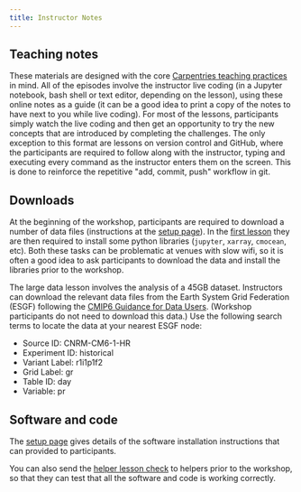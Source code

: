 ```yaml
---
title: Instructor Notes
---
```


## Teaching notes

These materials are designed with the core [Carpentries teaching practices](https://carpentries.org/workshops/) in mind.
All of the episodes involve the instructor live coding
(in a Jupyter notebook, bash shell or text editor, depending on the lesson),
using these online notes as a guide
(it can be a good idea to print a copy of the notes to have next to you while live coding).
For most of the lessons, participants simply watch the live coding
and then get an opportunity to try the new concepts that are introduced by completing the challenges.
The only exception to this format are lessons on version control and GitHub,
where the participants are required to follow along with the instructor,
typing and executing every command as the instructor enters them on the screen.
This is done to reinforce the repetitive "add, commit, push" workflow in git.

## Downloads

At the beginning of the workshop,
participants are required to download a number of data files
(instructions at the [setup page](https://carpentries-lab.github.io/python-aos-lesson/index.html#data)).
In the [first lesson](https://carpentries-lab.github.io/python-aos-lesson/01-conda.html#install-the-python-libraries-required-for-this-lesson)
they are then required to install some python libraries (`jupyter`, `xarray`, `cmocean`, etc).
Both these tasks can be problematic at venues with slow wifi,
so it is often a good idea to ask participants to download the data
and install the libraries prior to the workshop.

The large data lesson involves the analysis of a 45GB dataset.
Instructors can download the relevant data files from the
Earth System Grid Federation (ESGF) following the
[CMIP6 Guidance for Data Users](https://pcmdi.llnl.gov/CMIP6/Guide/dataUsers.html#3-accessing-model-output).
(Workshop participants do not need to download this data.)
Use the following search terms to locate the data at your nearest ESGF node:

- Source ID: CNRM-CM6-1-HR
- Experiment ID: historical
- Variant Label: r1i1p1f2
- Grid Label: gr
- Table ID: day
- Variable: pr

## Software and code

The [setup page](https://carpentries-lab.github.io/python-aos-lesson/index.html#software-installation)
gives details of the software installation instructions that can provided to participants.

You can also send the
[helper lesson check](https://github.com/carpentries-lab/python-aos-lesson/blob/main/helper_lesson_check.md)
to helpers prior to the workshop,
so that they can test that all the software and code is working correctly.

